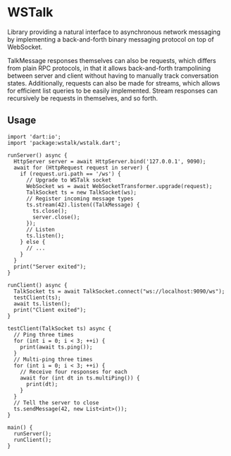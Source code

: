 # WSTalk

Library providing a natural interface to asynchronous network messaging by implementing a back-and-forth binary messaging protocol on top of WebSocket.

TalkMessage responses themselves can also be requests, which differs from plain RPC protocols, in that it allows back-and-forth trampolining between server and client without having to manually track conversation states. Additionally, requests can also be made for streams, which allows for efficient list queries to be easily implemented. Stream responses can recursively be requests in themselves, and so forth.

## Usage

```
import 'dart:io';
import 'package:wstalk/wstalk.dart';

runServer() async {
  HttpServer server = await HttpServer.bind('127.0.0.1', 9090);
  await for (HttpRequest request in server) {
    if (request.uri.path == '/ws') {
      // Upgrade to WSTalk socket
      WebSocket ws = await WebSocketTransformer.upgrade(request);
      TalkSocket ts = new TalkSocket(ws);
      // Register incoming message types
      ts.stream(42).listen((TalkMessage) {
        ts.close();
        server.close();
      });
      // Listen
      ts.listen();
    } else {
      // ...
    }
  }
  print("Server exited");
}

runClient() async {
  TalkSocket ts = await TalkSocket.connect("ws://localhost:9090/ws");
  testClient(ts);
  await ts.listen();
  print("Client exited");
}

testClient(TalkSocket ts) async {
  // Ping three times
  for (int i = 0; i < 3; ++i) {
    print(await ts.ping());
  }
  // Multi-ping three times
  for (int i = 0; i < 3; ++i) {
    // Receive four responses for each
    await for (int dt in ts.multiPing()) {
      print(dt);
    }
  }
  // Tell the server to close
  ts.sendMessage(42, new List<int>());
}

main() {
  runServer();
  runClient(); 
}
```
